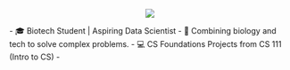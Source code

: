 <p align="center">
  <img src="https://capsule-render.vercel.app/api?text=Hey Everyone!🕹️&animation=fadeIn&type=waving&color=gradient&height=100"/>
</p>
- 🎓 Biotech Student | Aspiring Data Scientist 
- 🔬 Combining biology and tech to solve complex problems. 
- 💻 CS Foundations Projects from CS 111 (Intro to CS) 
-
<!--
**truth-breaker/truth-breaker** is a ✨ _special_ ✨ repository because its `README.md` (this file) appears on your GitHub profile.

